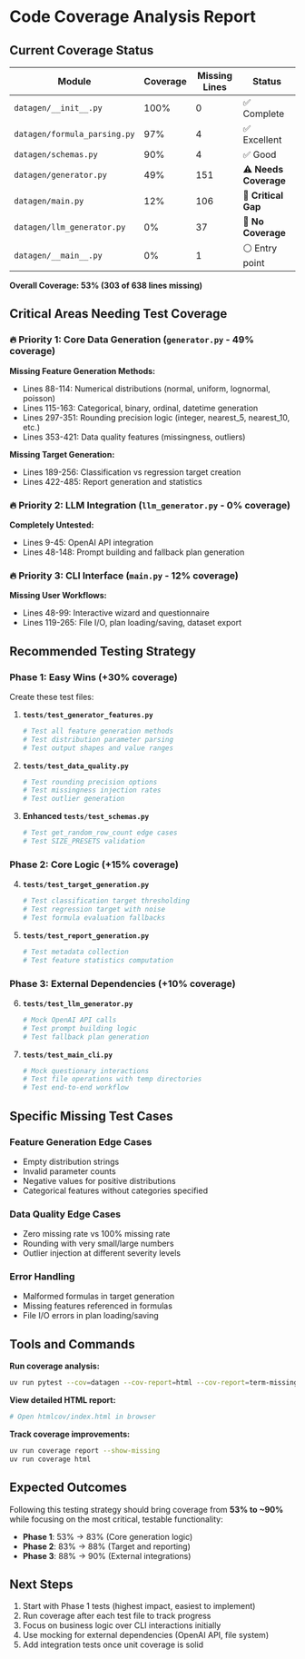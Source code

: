 # Code Coverage Analysis Report

## Current Coverage Status

| Module | Coverage | Missing Lines | Status |
|--------|----------|---------------|---------|
| `datagen/__init__.py` | 100% | 0 | ✅ Complete |
| `datagen/formula_parsing.py` | 97% | 4 | ✅ Excellent |
| `datagen/schemas.py` | 90% | 4 | ✅ Good |
| `datagen/generator.py` | 49% | 151 | ⚠️ **Needs Coverage** |
| `datagen/main.py` | 12% | 106 | 🔴 **Critical Gap** |
| `datagen/llm_generator.py` | 0% | 37 | 🔴 **No Coverage** |
| `datagen/__main__.py` | 0% | 1 | ⚪ Entry point |

**Overall Coverage: 53% (303 of 638 lines missing)**

## Critical Areas Needing Test Coverage

### 🔥 Priority 1: Core Data Generation (`generator.py` - 49% coverage)

**Missing Feature Generation Methods:**
- Lines 88-114: Numerical distributions (normal, uniform, lognormal, poisson)
- Lines 115-163: Categorical, binary, ordinal, datetime generation
- Lines 297-351: Rounding precision logic (integer, nearest_5, nearest_10, etc.)
- Lines 353-421: Data quality features (missingness, outliers)

**Missing Target Generation:**
- Lines 189-256: Classification vs regression target creation
- Lines 422-485: Report generation and statistics

### 🔥 Priority 2: LLM Integration (`llm_generator.py` - 0% coverage)

**Completely Untested:**
- Lines 9-45: OpenAI API integration
- Lines 48-148: Prompt building and fallback plan generation

### 🔥 Priority 3: CLI Interface (`main.py` - 12% coverage)

**Missing User Workflows:**
- Lines 48-99: Interactive wizard and questionnaire
- Lines 119-265: File I/O, plan loading/saving, dataset export

## Recommended Testing Strategy

### Phase 1: Easy Wins (+30% coverage)

Create these test files:

1. **`tests/test_generator_features.py`**
   ```python
   # Test all feature generation methods
   # Test distribution parameter parsing
   # Test output shapes and value ranges
   ```

2. **`tests/test_data_quality.py`**
   ```python
   # Test rounding precision options
   # Test missingness injection rates
   # Test outlier generation
   ```

3. **Enhanced `tests/test_schemas.py`**
   ```python
   # Test get_random_row_count edge cases
   # Test SIZE_PRESETS validation
   ```

### Phase 2: Core Logic (+15% coverage)

4. **`tests/test_target_generation.py`**
   ```python
   # Test classification target thresholding
   # Test regression target with noise
   # Test formula evaluation fallbacks
   ```

5. **`tests/test_report_generation.py`**
   ```python
   # Test metadata collection
   # Test feature statistics computation
   ```

### Phase 3: External Dependencies (+10% coverage)

6. **`tests/test_llm_generator.py`**
   ```python
   # Mock OpenAI API calls
   # Test prompt building logic
   # Test fallback plan generation
   ```

7. **`tests/test_main_cli.py`**
   ```python
   # Mock questionary interactions
   # Test file operations with temp directories
   # Test end-to-end workflow
   ```

## Specific Missing Test Cases

### Feature Generation Edge Cases
- Empty distribution strings
- Invalid parameter counts
- Negative values for positive distributions
- Categorical features without categories specified

### Data Quality Edge Cases
- Zero missing rate vs 100% missing rate
- Rounding with very small/large numbers
- Outlier injection at different severity levels

### Error Handling
- Malformed formulas in target generation
- Missing features referenced in formulas
- File I/O errors in plan loading/saving

## Tools and Commands

**Run coverage analysis:**
```bash
uv run pytest --cov=datagen --cov-report=html --cov-report=term-missing tests/
```

**View detailed HTML report:**
```bash
# Open htmlcov/index.html in browser
```

**Track coverage improvements:**
```bash
uv run coverage report --show-missing
uv run coverage html
```

## Expected Outcomes

Following this testing strategy should bring coverage from **53% to ~90%** while focusing on the most critical, testable functionality:

- **Phase 1**: 53% → 83% (Core generation logic)
- **Phase 2**: 83% → 88% (Target and reporting)  
- **Phase 3**: 88% → 90% (External integrations)

## Next Steps

1. Start with Phase 1 tests (highest impact, easiest to implement)
2. Run coverage after each test file to track progress
3. Focus on business logic over CLI interactions initially
4. Use mocking for external dependencies (OpenAI API, file system)
5. Add integration tests once unit coverage is solid